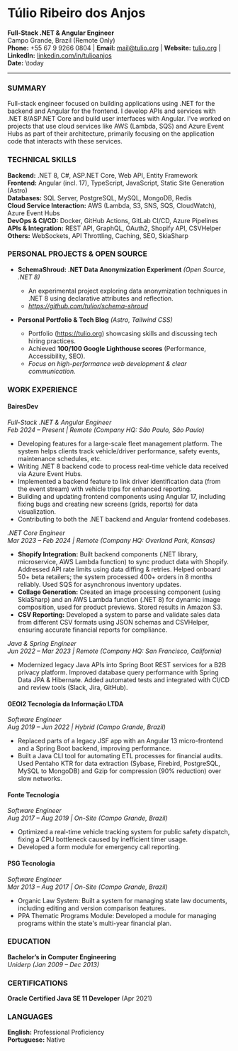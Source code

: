 # Túlio Ribeiro dos Anjos  
**Full-Stack .NET & Angular Engineer**  
Campo Grande, Brazil (Remote Only)  
**Phone:** +55 67 9 9266 0804 | **Email:** mail@tulio.org | **Website:** [tulio.org](https://tulio.org) | **LinkedIn:** [linkedin.com/in/tulioanjos](https://linkedin.com/in/tulioanjos)  
**Date:** \today  

---

### SUMMARY
Full-stack engineer focused on building applications using .NET for the backend and Angular for the frontend. I develop APIs and services with .NET 8/ASP.NET Core and build user interfaces with Angular. I've worked on projects that use cloud services like AWS (Lambda, SQS) and Azure Event Hubs as part of their architecture, primarily focusing on the application code that interacts with these services.

### TECHNICAL SKILLS
**Backend:** .NET 8, C#, ASP.NET Core, Web API, Entity Framework  
**Frontend:** Angular (incl. 17), TypeScript, JavaScript, Static Site Generation (Astro)  
**Databases:** SQL Server, PostgreSQL, MySQL, MongoDB, Redis  
**Cloud Service Interaction:** AWS (Lambda, S3, SNS, SQS, CloudWatch), Azure Event Hubs  
**DevOps & CI/CD:** Docker, GitHub Actions, GitLab CI/CD, Azure Pipelines  
**APIs & Integration:** REST API, GraphQL, OAuth2, Shopify API, CSVHelper  
**Others:** WebSockets, API Throttling, Caching, SEO, SkiaSharp

### PERSONAL PROJECTS & OPEN SOURCE
- **SchemaShroud: .NET Data Anonymization Experiment** *(Open Source, .NET 8)*
  - An experimental project exploring data anonymization techniques in .NET 8 using declarative attributes and reflection.
  - *https://github.com/tulior/schema-shroud*

- **Personal Portfolio & Tech Blog** *(Astro, Tailwind CSS)*
  - Portfolio (https://tulio.org) showcasing skills and discussing tech hiring practices.
  - Achieved **100/100 Google Lighthouse scores** (Performance, Accessibility, SEO).
  - *Focus on high-performance web development & clear communication.*

### WORK EXPERIENCE

#### **BairesDev**  
*Full-Stack .NET & Angular Engineer*  
*Feb 2024 – Present | Remote (Company HQ: São Paulo, São Paulo)*  

- Developing features for a large-scale fleet management platform. The system helps clients track vehicle/driver performance, safety events, maintenance schedules, etc.
- Writing .NET 8 backend code to process real-time vehicle data received via Azure Event Hubs.
- Implemented a backend feature to link driver identification data (from the event stream) with vehicle trips for enhanced reporting.
- Building and updating frontend components using Angular 17, including fixing bugs and creating new screens (grids, reports) for data visualization.
- Contributing to both the .NET backend and Angular frontend codebases.

*.NET Core Engineer*  
*Mar 2023 – Feb 2024 | Remote (Company HQ: Overland Park, Kansas)*  

- **Shopify Integration:** Built backend components (.NET library, microservice, AWS Lambda function) to sync product data with Shopify. Addressed API rate limits using data diffing & retries. Helped onboard 50+ beta retailers; the system processed 400+ orders in 8 months reliably. Used SQS for asynchronous inventory updates. 
- **Collage Generation:** Created an image processing component (using SkiaSharp) and an AWS Lambda function (.NET 8) for dynamic image composition, used for product previews. Stored results in Amazon S3.
- **CSV Reporting:** Developed a system to parse and validate sales data from different CSV formats using JSON schemas and CSVHelper, ensuring accurate financial reports for compliance.

*Java & Spring Engineer*  
*Jun 2022 – Mar 2023 | Remote (Company HQ: San Francisco, California)*  

- Modernized legacy Java APIs into Spring Boot REST services for a B2B privacy platform. Improved database query performance with Spring Data JPA & Hibernate. Added automated tests and integrated with CI/CD and review tools (Slack, Jira, GitHub).


#### **GEOI2 Tecnologia da Informação LTDA**  
*Software Engineer*  
*Aug 2019 – Jun 2022 | Hybrid (Campo Grande, Brazil)*  

- Replaced parts of a legacy JSF app with an Angular 13 micro-frontend and a Spring Boot backend, improving performance.
- Built a Java CLI tool for automating ETL processes for financial audits. Used Pentaho KTR for data extraction (Sybase, Firebird, PostgreSQL, MySQL to MongoDB) and Gzip for compression (90% reduction) over slow networks.


#### **Fonte Tecnologia**  
*Software Engineer*  
*Aug 2017 – Aug 2019 | On-Site (Campo Grande, Brazil)*  

- Optimized a real-time vehicle tracking system for public safety dispatch, fixing a CPU bottleneck caused by inefficient timer usage.
- Developed a form module for emergency call reporting.


#### **PSG Tecnologia**  
*Software Engineer*  
*Mar 2013 – Aug 2017 | On-Site (Campo Grande, Brazil)*  

- Organic Law System: Built a system for managing state law documents, including editing and version comparison features.
- PPA Thematic Programs Module: Developed a module for managing programs within the state's multi-year financial plan.


### EDUCATION
**Bachelor’s in Computer Engineering**  
*Uniderp (Jan 2009 – Dec 2013)*


### CERTIFICATIONS
**Oracle Certified Java SE 11 Developer** (Apr 2021)

### LANGUAGES
**English:** Professional Proficiency  
**Portuguese:** Native
